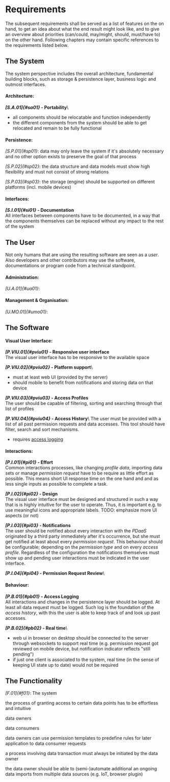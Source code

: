 Requirements
==========================================



The subsequent requirements shall be served as a list of features on the on hand, to get an idea 
about what the end result might look like, and to give an overview about priorities (can/could, 
may/might, should, must/have to) on the other hand. Following chapters may contain specific 
references to the requirements listed below.



## The System

The system perspective includes the overall architecture, fundamental building blocks, such as
storage & persistence layer, business logic and outmost interfaces.


#### Architecture:

__*[S.A.01]{#sa01}* - Portability__\
+   all components should be relocatable and function independently
+   the different components from the system should be able to get relocated and remain 
to be fully functional


#### Persistence:

*[S.P.01]{#sp01}*:  data may only leave the system if it's absolutely necessary and no other option
    exists to preserve the goal of that process
     
*[S.P.02]{#sp02}*:  the data structure and data models must show high flexibility and must not
    consist of strong relations
     
*[S.P.03]{#sp03}*:  the storage (engine) should be supported on different platforms (incl. mobile 
    devices)


#### Interfaces:

__*[S.I.01]{#si01}* - Documentation__\
All interfaces between components have to be documented, in a way that the components themselves can 
be replaced without any impact to the rest of the system
  


## The User

Not only humans that are using the resulting software are seen as a *user*. Also developers and
other contributors may use the software, documentations or program code from a technical standpoint. 


#### Administration:

*[U.A.01]{#ua01}*:


#### Management & Organisation:

*[U.MO.01]{#umo01}*:



## The Software


#### Visual User Interface:

__*[P.VIU.01]{#pviu01}* - Responsive user interface__\
The visual user interface has to be responsive to the available space


__*[P.VIU.02]{#pviu02}* - Platform support__\
+   must at least web UI (provided by the server)
+   should mobile to benefit from notifications and storing data on that device


__*[P.VIU.03]{#pviu03}* - Access Profiles__\
The user should be capable of filtering, sorting and searching through that list of profiles 
 
 
__*[P.VIU.04]{#pviu04}* - Access History__\ 
The user must be provided with a list of all past permission requests and data accesses. This tool 
should have filter, search and sort mechanisms.
+  requires [access logging](#pb01)



#### Interactions:
    
__*[P.I.01]{#pi01}* - Effort__\
Common interactions processes, like changing *profile data*, importing data sets or manage 
*permission request* have to be require as little effort as possible. This means short UI response 
time on the one hand and and as less single inputs as possible to complete a task.


__*[P.I.02]{#pi02}* - Design__\
The visual user interface must be designed and structured in such a way that is is highly intuitive
for the user to operate. Thus, it is important e.g. to use meaningful icons and appropriate labels.
TODO: emphasize more UI aspects (or not)


__*[P.I.03]{#pi03}* - Notifications__\
The user should be notified about every interaction with the *PDaaS* originated by a third party 
immediately after it's occurrence, but she must get notified at least about every *permission 
request*. This behaviour should be configurable; depending on the *permission type* and on every 
*access profile*. Regardless of the configuration the notifications themselves must show up and
pending user interactions must be indicated in the user interface.


__*[P.I.04]{#pi04}* - Permission Request Review__\


#### Behaviour:

__*[P.B.01]{#pb01}* - Access Logging__\
All interactions and changes in the persistence layer should be logged. At least all data request 
must be logged. Such log is the foundation of the *access history*, with this the user is able to 
keep track of and look up past accesses. 

__*[P.B.02]{#pb02}* - Real time__\
+   web ui in browser on desktop should be connected to the server through websockets to support 
real time (e.g. permission request got reviewed on mobile device, but notification indicator 
reflects "still pending")
+   if just one client is associated to the system, real time (in the sense of keeping UI state up 
to date) would not be required


## The Functionality


*[F.01]{#f01}*: The system 






 





the process of granting access to certain data points has to be effortless and intuitive

data owners

data consumers

data owners can use permission templates to predefine rules for later application to data consumer requests

a process involving data transaction must always be initiated by the data owner

the data owner should be able to (semi-)automate additional an ongoing data imports from multiple data sources (e.g. IoT, browser plugin)

